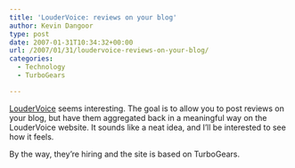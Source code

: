 ```yaml
---
title: 'LouderVoice: reviews on your blog'
author: Kevin Dangoor
type: post
date: 2007-01-31T10:34:32+00:00
url: /2007/01/31/loudervoice-reviews-on-your-blog/
categories:
  - Technology
  - TurboGears

---
```

[LouderVoice][1] seems interesting. The goal is to allow you to post reviews on your blog, but have them aggregated back in a meaningful way on the LouderVoice website. It sounds like a neat idea, and I&#8217;ll be interested to see how it feels.

By the way, they&#8217;re hiring and the site is based on TurboGears.

 [1]: http://www.loudervoice.com/